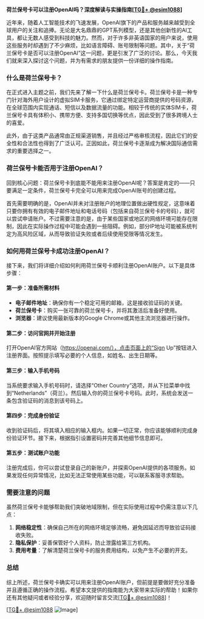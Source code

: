 **荷兰保号卡可以注册OpenAI吗？深度解读与实操指南[[TG💪+ @esim1088](https://t.me/s/esim1088)]**

近年来，随着人工智能技术的飞速发展，OpenAI旗下的产品和服务越来越受到全球用户的关注和追捧。无论是大名鼎鼎的GPT系列模型，还是其他创新性的AI工具，都让无数人感受到科技的魅力。然而，对于许多非英语国家的用户来说，使用这些服务时却遇到了不少麻烦，比如语言障碍、账号限制等问题。其中，关于“荷兰保号卡是否可以注册OpenAI”这一问题，更是引发了广泛的讨论。那么，今天我们就来深入探讨这个问题，并为有需求的朋友提供一份详细的操作指南。

### 什么是荷兰保号卡？

在正式进入主题之前，我们先来了解一下什么是荷兰保号卡。荷兰保号卡是一种专门针对海外用户设计的虚拟SIM卡服务，它通过绑定特定运营商提供的号码资源，在全球范围内实现通话、短信以及数据流量的功能。相较于传统的实体SIM卡，荷兰保号卡具有体积小、携带方便、支持多国切换等优点，因此受到了很多跨境人士的喜爱。

此外，由于这类产品通常由正规渠道销售，并且经过严格审核流程，因此它们的安全性和合法性也得到了广泛认可。正因如此，荷兰保号卡逐渐成为解决国际通信需求的重要选择之一。

### 荷兰保号卡能否用于注册OpenAI？

回到核心问题：荷兰保号卡到底能不能用来注册OpenAI呢？答案是肯定的——只要满足一定条件，荷兰保号卡完全可以用来完成OpenAI账号的创建过程。

首先需要明确的是，OpenAI并未对注册账户的地理位置做出硬性规定，这意味着只要你拥有有效的电子邮件地址和电话号码（包括来自荷兰保号卡的号码），就可以尝试申请账户。不过需要注意的是，由于某些国家或地区的网络环境可能存在限制，因此在实际操作过程中可能会遇到一些阻碍。例如，部分IP地址可能被系统判定为高风险区域，从而导致验证失败或者后续使用受限等情况发生。

### 如何用荷兰保号卡成功注册OpenAI？

接下来，我们将详细介绍如何利用荷兰保号卡顺利注册OpenAI账户。以下是具体步骤：

#### 第一步：准备所需材料
- **电子邮件地址**：确保你有一个稳定可用的邮箱，这是接收验证码的关键。
- **荷兰保号卡**：购买一张可靠的荷兰保号卡，并将其激活后准备好使用。
- **浏览器**：建议使用最新版本的Google Chrome或其他主流浏览器进行操作。

#### 第二步：访问官网并开始注册
打开OpenAI官方网站（https://openai.com/），点击页面上的“Sign Up”按钮进入注册界面。按照提示填写必要的个人信息，如姓名、出生日期等。

#### 第三步：输入手机号码
当系统要求输入手机号码时，请选择“Other Country”选项，并从下拉菜单中找到“Netherlands”（荷兰）。然后输入你的荷兰保号卡号码。此时，系统会发送一条包含验证码的消息到该号码上。

#### 第四步：完成身份验证
收到验证码后，将其填入相应的输入框内。如果一切正常，你应该能够顺利完成身份验证环节。接下来，根据指引设置密码并完善其他细节信息即可。

#### 第五步：测试账户功能
注册完成后，你可以尝试登录自己的新账户，并探索OpenAI提供的各项服务。如果发现任何异常情况，比如无法正常使用某些功能，可以联系客服寻求帮助。

### 需要注意的问题

虽然荷兰保号卡能够帮助我们突破地域限制，但在实际使用过程中仍需注意以下几点：
1. **网络稳定性**：确保自己所在的网络环境足够流畅，避免因延迟而导致验证码接收失败。
2. **隐私保护**：妥善保管好个人资料，防止泄露给第三方机构。
3. **费用考量**：了解清楚荷兰保号卡的服务费用结构，以免产生不必要的开支。

### 总结

综上所述，荷兰保号卡确实可以用来注册OpenAI账户，但前提是要做好充分准备并且遵循正确的操作流程。希望本文提供的指南能为大家带来实际的帮助！如果你还有其他疑问或者经验分享，欢迎随时留言交流[[TG💪+ @esim1088](https://t.me/s/esim1088)]！

[[TG💪+ @esim1088](https://t.me/s/esim1088) ![Image](https://i.postimg.cc/4NQfJmqS/Snipaste-2025-05-13-00-14-12.png)]